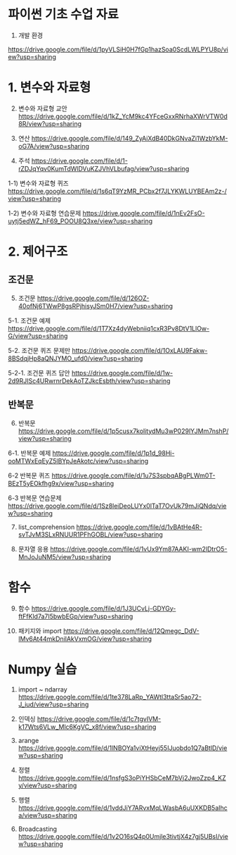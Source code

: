 # 파이썬 기초 수업 자료 

1. 개발 환경 

https://drive.google.com/file/d/1pyVLSiH0H7fGp1hazSoa0ScdLWLPYU8p/view?usp=sharing

# 1. 변수와 자료형 

2. 변수와 자료형 교안 
https://drive.google.com/file/d/1kZ_YcM9kc4YFceGxxRNrhaXWrVTW0d8R/view?usp=sharing

3. 연산
https://drive.google.com/file/d/149_ZyAiXdB40DkGNvaZi1WzbYkM-oG7A/view?usp=sharing

4. 주석
https://drive.google.com/file/d/1-rZDJqYqv0KumTdWlDVuKZJVhVLbufag/view?usp=sharing

1-1) 변수와 자료형 퀴즈 
https://drive.google.com/file/d/1s6qT9YzMR_PCbx2f7JLYKWLUYBEAm2z-/view?usp=sharing

1-2) 변수와 자료형 연습문제 
https://drive.google.com/file/d/1nEv2FsO-uytj5edWZ_hF69_POOU8Q3xe/view?usp=sharing

# 2. 제어구조 

## 조건문

5. 조건문
https://drive.google.com/file/d/126OZ-40ofNj6TWwP8gsRPjhisyJSm0H7/view?usp=sharing

5-1. 조건문 예제
https://drive.google.com/file/d/1T7Xz4dyWebniiq1cxR3Pv8DtV1LlOw-G/view?usp=sharing

5-2. 조건문 퀴즈 문제만
https://drive.google.com/file/d/1OxLAU9Fakw-8BSdqjHp8aQNJYMO_ufd0/view?usp=sharing

5-2-1. 조건문 퀴즈 답안 
https://drive.google.com/file/d/1w-2d9RJISc4URwrnrDekAoTZJkcEsbth/view?usp=sharing


## 반복문 

6. 반복문
https://drive.google.com/file/d/1p5cusx7kolitydMu3wP029lYJMm7nshP/view?usp=sharing

6-1. 반복문 예제 
https://drive.google.com/file/d/1p1d_98Hi-ooMTWxEqEyZ5lBYpJeAkotc/view?usp=sharing

6-2 반복문 퀴즈 
https://drive.google.com/file/d/1u7S3spbqABgPLWm0T-BEzT5yEOkfhg9x/view?usp=sharing

6-3 반복문 연습문제 
https://drive.google.com/file/d/1Sz8leiDeoLUYx0lTaT7OvUk79mJiQNdq/view?usp=sharing

7. list_comprehension
https://drive.google.com/file/d/1vBAtHe4R-svTJvM3SLxRNUUR1PFhGOBL/view?usp=sharing

8. 문자열 응용
https://drive.google.com/file/d/1vUx9Ym87AAKI-wm2lDtrO5-MnJoJuNM5/view?usp=sharing

# 함수 

9.  함수
https://drive.google.com/file/d/1J3UCvLj-GDYGy-ftFfKld7a7I5bwbEGp/view?usp=sharing

10. 패키지와 import
https://drive.google.com/file/d/12Qmegc_DdV-lMv6At44mkDnilAkVxmOG/view?usp=sharing


# Numpy 실습 

1. import ~ ndarray
https://drive.google.com/file/d/1te378LaRp_YAWtl3ttaSr5ao72-J_iud/view?usp=sharing

2. 인덱싱
https://drive.google.com/file/d/1c7tgvIVM-k17Wts6VLw_Mlc6KgVC_x8f/view?usp=sharing

3. arange
https://drive.google.com/file/d/1lNBOYa1viXtHeyj55IJuobdo1Q7aBtlD/view?usp=sharing

4. 정렬
https://drive.google.com/file/d/1nsfgS3oPiYHSbCeM7bVj2JwoZzp4_KZy/view?usp=sharing

6. 행렬
https://drive.google.com/file/d/1vddJiY7ARvxMqLWasbA6uUXKDB5aIhca/view?usp=sharing

6. Broadcasting
https://drive.google.com/file/d/1v2O16sQ4p0Umjle3tivtjX4z7gj5UBsI/view?usp=sharing



